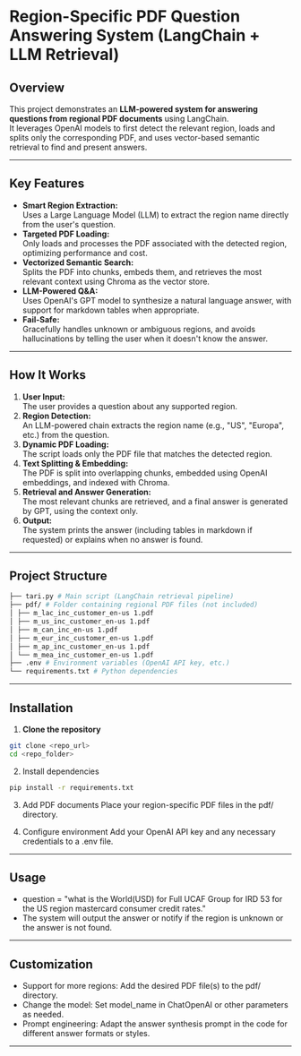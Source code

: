# Region-Specific PDF Question Answering System (LangChain + LLM Retrieval)

## Overview

This project demonstrates an **LLM-powered system for answering questions from regional PDF documents** using LangChain.  
It leverages OpenAI models to first detect the relevant region, loads and splits only the corresponding PDF, and uses vector-based semantic retrieval to find and present answers.

---

## Key Features

- **Smart Region Extraction:**  
  Uses a Large Language Model (LLM) to extract the region name directly from the user's question.
- **Targeted PDF Loading:**  
  Only loads and processes the PDF associated with the detected region, optimizing performance and cost.
- **Vectorized Semantic Search:**  
  Splits the PDF into chunks, embeds them, and retrieves the most relevant context using Chroma as the vector store.
- **LLM-Powered Q&A:**  
  Uses OpenAI's GPT model to synthesize a natural language answer, with support for markdown tables when appropriate.
- **Fail-Safe:**  
  Gracefully handles unknown or ambiguous regions, and avoids hallucinations by telling the user when it doesn't know the answer.

---

## How It Works

1. **User Input:**  
   The user provides a question about any supported region.
2. **Region Detection:**  
   An LLM-powered chain extracts the region name (e.g., "US", "Europa", etc.) from the question.
3. **Dynamic PDF Loading:**  
   The script loads only the PDF file that matches the detected region.
4. **Text Splitting & Embedding:**  
   The PDF is split into overlapping chunks, embedded using OpenAI embeddings, and indexed with Chroma.
5. **Retrieval and Answer Generation:**  
   The most relevant chunks are retrieved, and a final answer is generated by GPT, using the context only.
6. **Output:**  
   The system prints the answer (including tables in markdown if requested) or explains when no answer is found.

---

## Project Structure
```bash
├── tari.py # Main script (LangChain retrieval pipeline)
├── pdf/ # Folder containing regional PDF files (not included)
│ ├── m_lac_inc_customer_en-us 1.pdf
│ ├── m_us_inc_customer_en-us 1.pdf
│ ├── m_can_inc_en-us 1.pdf
│ ├── m_eur_inc_customer_en-us 1.pdf
│ ├── m_ap_inc_customer_en-us 1.pdf
│ └── m_mea_inc_customer_en-us 1.pdf
├── .env # Environment variables (OpenAI API key, etc.)
└── requirements.txt # Python dependencies
```
---

## Installation

1. **Clone the repository**
```bash
git clone <repo_url>
cd <repo_folder>
```

2. Install dependencies
```bash
pip install -r requirements.txt
```
3. Add PDF documents
Place your region-specific PDF files in the pdf/ directory.

4. Configure environment
Add your OpenAI API key and any necessary credentials to a .env file.

---

## Usage
- question = "what is the World(USD) for Full UCAF Group for IRD 53 for the US region mastercard consumer credit rates."
- The system will output the answer or notify if the region is unknown or the answer is not found.

---

## Customization
- Support for more regions:
Add the desired PDF file(s) to the pdf/ directory.
- Change the model:
Set model_name in ChatOpenAI or other parameters as needed.
- Prompt engineering:
Adapt the answer synthesis prompt in the code for different answer formats or styles.
---
